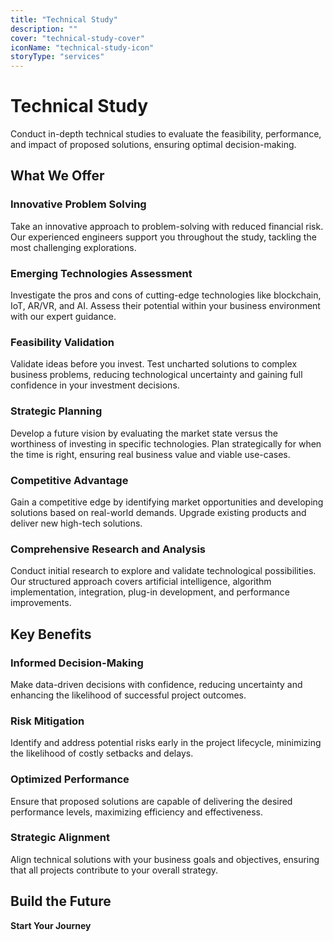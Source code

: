 ```yaml
---
title: "Technical Study"
description: ""
cover: "technical-study-cover"
iconName: "technical-study-icon"
storyType: "services"
---
```


# Technical Study

Conduct in-depth technical studies to evaluate the feasibility, performance, and impact of proposed solutions, ensuring optimal decision-making.

## What We Offer

### Innovative Problem Solving

Take an innovative approach to problem-solving with reduced financial risk. Our experienced engineers support you throughout the study, tackling the most challenging explorations.

### Emerging Technologies Assessment

Investigate the pros and cons of cutting-edge technologies like blockchain, IoT, AR/VR, and AI. Assess their potential within your business environment with our expert guidance.

### Feasibility Validation

Validate ideas before you invest. Test uncharted solutions to complex business problems, reducing technological uncertainty and gaining full confidence in your investment decisions.

### Strategic Planning

Develop a future vision by evaluating the market state versus the worthiness of investing in specific technologies. Plan strategically for when the time is right, ensuring real business value and viable use-cases.

### Competitive Advantage

Gain a competitive edge by identifying market opportunities and developing solutions based on real-world demands. Upgrade existing products and deliver new high-tech solutions.

### Comprehensive Research and Analysis

Conduct initial research to explore and validate technological possibilities. Our structured approach covers artificial intelligence, algorithm implementation, integration, plug-in development, and performance improvements.

## Key Benefits

### Informed Decision-Making

Make data-driven decisions with confidence, reducing uncertainty and enhancing the likelihood of successful project outcomes.

### Risk Mitigation

Identify and address potential risks early in the project lifecycle, minimizing the likelihood of costly setbacks and delays.

### Optimized Performance

Ensure that proposed solutions are capable of delivering the desired performance levels, maximizing efficiency and effectiveness.

### Strategic Alignment

Align technical solutions with your business goals and objectives, ensuring that all projects contribute to your overall strategy.

## Build the Future

**Start Your Journey**